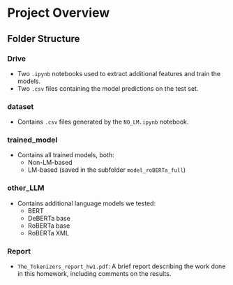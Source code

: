 # Project Overview

## Folder Structure

### Drive
- Two `.ipynb` notebooks used to extract additional features and train the models.
- Two `.csv` files containing the model predictions on the test set.

### dataset
- Contains `.csv` files generated by the `NO_LM.ipynb` notebook.

### trained_model
- Contains all trained models, both:
  - Non-LM-based
  - LM-based (saved in the subfolder `model_roBERTa_full`)

### other_LLM
- Contains additional language models we tested:
  - BERT
  - DeBERTa base
  - RoBERTa base
  - RoBERTa XML

### Report
- `The_Tokenizers_report_hw1.pdf`: A brief report describing the work done in this homework, including comments on the results.

